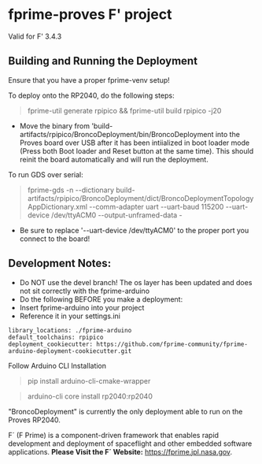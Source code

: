 # fprime-proves F' project
Valid for F' 3.4.3

## Building and Running the Deployment
Ensure that you have a proper fprime-venv setup!

To deploy onto the RP2040, do the following steps:
> fprime-util generate rpipico && fprime-util build rpipico -j20
- Move the binary from 'build-artifacts/rpipico/BroncoDeployment/bin/BroncoDeployment into the Proves board over USB after it has been intiialized in boot loader mode (Press both Boot loader and Reset button at the same time). This should reinit the board automatically and will run the deployment.

To run GDS over serial:
> fprime-gds -n --dictionary build-artifacts/rpipico/BroncoDeployment/dict/BroncoDeploymentTopologyAppDictionary.xml --comm-adapter uart --uart-baud 115200 --uart-device /dev/ttyACM0 --output-unframed-data -
- Be sure to replace '--uart-device /dev/ttyACM0' to the proper port you connect to the board!


## Development Notes:
- Do NOT use the devel branch! The os layer has been updated and does not sit correctly with the fprime-arduino
- Do the following BEFORE you make a deployment:
- Insert fprime-arduino into your project
- Reference it in your settings.ini
```
library_locations: ./fprime-arduino
default_toolchains: rpipico
deployment_cookiecutter: https://github.com/fprime-community/fprime-arduino-deployment-cookiecutter.git
```
Follow Arduino CLI Installation
> pip install arduino-cli-cmake-wrapper

> arduino-cli core install rp2040:rp2040

"BroncoDeployment" is currently the only deployment able to run on the Proves RP2040.






F´ (F Prime) is a component-driven framework that enables rapid development and deployment of spaceflight and other embedded software applications.
**Please Visit the F´ Website:** https://fprime.jpl.nasa.gov.
